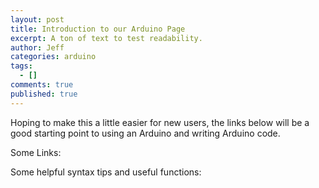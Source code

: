 ```yaml
---
layout: post
title: Introduction to our Arduino Page
excerpt: A ton of text to test readability.
author: Jeff
categories: arduino
tags: 
  - []
comments: true
published: true
---
```

Hoping to make this a little easier for new users, the links below will be a good starting point to using an Arduino and writing Arduino code. 

Some Links:

Some helpful syntax tips and useful functions:
